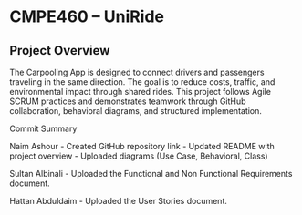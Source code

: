 # CMPE460 – UniRide

## Project Overview

The Carpooling App is designed to connect drivers and passengers traveling in the same direction. The goal is to reduce costs, traffic, and environmental impact through shared rides. This project follows Agile SCRUM practices and demonstrates teamwork through GitHub collaboration, behavioral diagrams, and structured implementation.

Commit Summary 

Naim Ashour - Created GitHub repository link - Updated README with project overview - Uploaded diagrams (Use Case, Behavioral, Class)

Sultan Albinali - Uploaded the Functional and Non Functional Requirements document.

Hattan Abduldaim - Uploaded the User Stories document.





